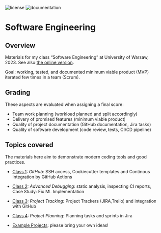 ![license](https://img.shields.io/pypi/l/fpvgcc.svg?color=blue)
![documentation](https://github.com/maciejskorski/software_engineering/actions/workflows/documentation.yaml/badge.svg)

# Software Engineering

## Overview

Materials for my class “Software Engineering” at University of Warsaw, 2023. See also [the online version](https://maciejskorski.github.io/software_engineering).

Goal: working, tested, and documented minimum viable product (MVP) iterated few times in a team (Scrum).

## Grading

These aspects are evaluated when assigning a final score:

* Team work planning (workload planned and split accordingly)
* Delivery of promised features (minimum viable product)
* Quality of project documentation (GitHub documentation, Jira tasks)
* Quality of software development (code review, tests, CI/CD pipeline)


## Topics covered
The materials here aim to demonstrate modern coding tools and good practices.

* [Class 1](docs/modern_dev_environ.md): *GitHub*: SSH access, Cookiecutter templates and Continous Integration by GitHub Actions
* [Class 2](docs/advanced_debugging.md): *Advanced Debugging*: static analysis, inspecting CI reports, Case Study: Fix ML Implementation
* [Class 3](docs/project_tracking.md): *Project Tracking*: Project Trackers (JIRA,Trello) and integration with GitHub
* [Class 4](docs/project_management.md): *Project Planning*: Planning tasks and sprints in Jira

* [Example Projects](docs/project_ideas.md): please bring your own ideas!

